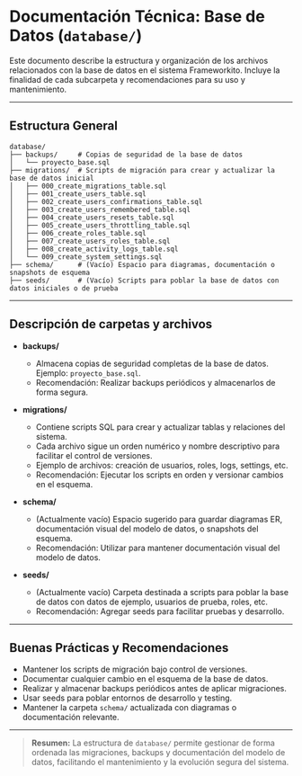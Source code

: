 # Documentación Técnica: Base de Datos (`database/`)

Este documento describe la estructura y organización de los archivos relacionados con la base de datos en el sistema Frameworkito. Incluye la finalidad de cada subcarpeta y recomendaciones para su uso y mantenimiento.

---

## Estructura General

```
database/
├── backups/     # Copias de seguridad de la base de datos
│   └── proyecto_base.sql
├── migrations/  # Scripts de migración para crear y actualizar la base de datos inicial
│   ├── 000_create_migrations_table.sql
│   ├── 001_create_users_table.sql
│   ├── 002_create_users_confirmations_table.sql
│   ├── 003_create_users_remembered_table.sql
│   ├── 004_create_users_resets_table.sql
│   ├── 005_create_users_throttling_table.sql
│   ├── 006_create_roles_table.sql
│   ├── 007_create_users_roles_table.sql
│   ├── 008_create_activity_logs_table.sql
│   └── 009_create_system_settings.sql
├── schema/      # (Vacío) Espacio para diagramas, documentación o snapshots de esquema
├── seeds/       # (Vacío) Scripts para poblar la base de datos con datos iniciales o de prueba
```

---

## Descripción de carpetas y archivos

- **backups/**
  - Almacena copias de seguridad completas de la base de datos. Ejemplo: `proyecto_base.sql`.
  - Recomendación: Realizar backups periódicos y almacenarlos de forma segura.

- **migrations/**
  - Contiene scripts SQL para crear y actualizar tablas y relaciones del sistema.
  - Cada archivo sigue un orden numérico y nombre descriptivo para facilitar el control de versiones.
  - Ejemplo de archivos: creación de usuarios, roles, logs, settings, etc.
  - Recomendación: Ejecutar los scripts en orden y versionar cambios en el esquema.

- **schema/**
  - (Actualmente vacío) Espacio sugerido para guardar diagramas ER, documentación visual del modelo de datos, o snapshots del esquema.
  - Recomendación: Utilizar para mantener documentación visual del modelo de datos.

- **seeds/**
  - (Actualmente vacío) Carpeta destinada a scripts para poblar la base de datos con datos de ejemplo, usuarios de prueba, roles, etc.
  - Recomendación: Agregar seeds para facilitar pruebas y desarrollo.

---

## Buenas Prácticas y Recomendaciones

- Mantener los scripts de migración bajo control de versiones.
- Documentar cualquier cambio en el esquema de la base de datos.
- Realizar y almacenar backups periódicos antes de aplicar migraciones.
- Usar seeds para poblar entornos de desarrollo y testing.
- Mantener la carpeta `schema/` actualizada con diagramas o documentación relevante.

---

> **Resumen:**
> La estructura de `database/` permite gestionar de forma ordenada las migraciones, backups y documentación del modelo de datos, facilitando el mantenimiento y la evolución segura del sistema.
